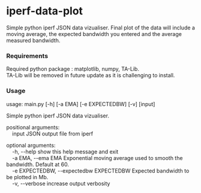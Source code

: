 # iperf-data-plot  
Simple python iperf JSON data vizualiser. Final plot of the data will include a moving average, the expected bandwidth you entered and the average measured bandwidth.  

### Requirements  
Required python package : matplotlib, numpy, TA-Lib.  
TA-Lib will be removed in future update as it is challenging to install.  

### Usage  
usage: main.py [-h] [-a EMA] [-e EXPECTEDBW] [-v] [input]  

Simple python iperf JSON data vizualiser.  

positional arguments:  
&nbsp;&nbsp;&nbsp;&nbsp;input JSON output file from iperf  

optional arguments:  
&nbsp;&nbsp;&nbsp;&nbsp;-h, --help            show this help message and exit  
&nbsp;&nbsp;&nbsp;&nbsp;-a EMA, --ema EMA     Exponential moving average used to smooth the bandwidth. Default at 60.  
&nbsp;&nbsp;&nbsp;&nbsp;-e EXPECTEDBW, --expectedbw EXPECTEDBW  Expected bandwidth to be plotted in Mb.  
&nbsp;&nbsp;&nbsp;&nbsp;-v, --verbose         increase output verbosity  
